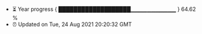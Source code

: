 - ⏳ Year progress { ███████████████████▁▁▁▁▁▁▁▁▁▁▁ } 64.62 %
- ⏰ Updated on Tue, 24 Aug 2021 20:20:32 GMT

